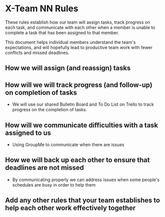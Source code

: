 # X-Team NN Rules

These rules establish how our team will assign tasks,
track progress on each task, and communicate with each other 
when a member is unable to complete a task that has been assigned to that member.

This document helps individual members understand the team's expectations,
and will hopefully lead to productive team work with fewer conflicts
and missed deadlines.

## How we will assign (and reassign) tasks



## How will we will track progress (and follow-up) on completion of tasks
* We will use our shared Bulletin Board and To Do List on Trello to track progress on
the completion of tasks.


## How will we communicate difficulties with a task assigned to us
* Using GroupMe to communicate when there are issues


## How we will back up each other to ensure that deadlines are not missed
* By communicating properly we can address issues when some people's schedules are busy in order to help them


## Add any other rules that your team establishes to help each other work effectively together



